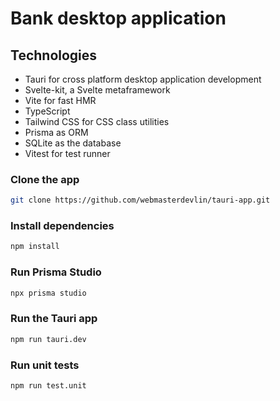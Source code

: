 # Bank desktop application

## Technologies
- Tauri for cross platform desktop application development
- Svelte-kit, a Svelte metaframework
- Vite for fast HMR
- TypeScript
- Tailwind CSS for CSS class utilities
- Prisma as ORM
- SQLite as the database
- Vitest for test runner


### Clone the app
```sh
git clone https://github.com/webmasterdevlin/tauri-app.git
```

### Install dependencies
```sh
npm install
```

### Run Prisma Studio
```sh
npx prisma studio
```

### Run the Tauri app
```sh
npm run tauri.dev
```

### Run unit tests
```sh
npm run test.unit
```
